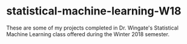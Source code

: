 # statistical-machine-learning-W18
These are some of my projects completed in Dr. Wingate's Statistical Machine Learning class offered during the Winter 2018 semester.

